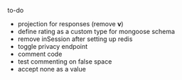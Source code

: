 to-do
- projection for responses (remove __v__)
- define rating as a custom type for mongoose schema
- remove inSession after setting up redis
- toggle privacy endpoint
- comment code
- test commenting on false space
- accept none as a value